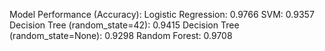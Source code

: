 Model Performance (Accuracy):
Logistic Regression: 0.9766
SVM: 0.9357
Decision Tree (random_state=42): 0.9415
Decision Tree (random_state=None): 0.9298
Random Forest: 0.9708
